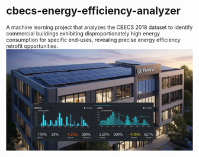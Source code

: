 # cbecs-energy-efficiency-analyzer
A machine learning project that analyzes the CBECS 2018 dataset to identify commercial buildings exhibiting disproportionately high energy consumption for specific end-uses, revealing precise energy efficiency retrofit opportunities.
![[Image_bfc2d7bfc2d7bfc2.jpg](attachment:Image_bfc2d7bfc2d7bfc2.jpg)](https://github.com/elvis07jr/cbecs-energy-efficiency-analyzer/blob/main/DATA/Image_bfc2d7bfc2d7bfc2.jpg)
